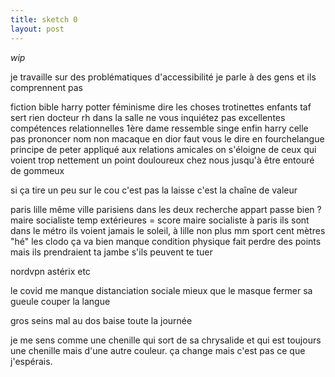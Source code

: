 ```yaml
---
title: sketch 0
layout: post
---
```


*wip*

je travaille sur des problématiques d'accessibilité 
je parle à des gens et ils comprennent pas

fiction bible harry potter féminisme
dire les choses
trotinettes enfants
taf sert rien docteur rh dans la salle ne vous inquiétez pas excellentes compétences relationnelles
1ère dame ressemble singe enfin harry celle pas prononcer nom non macaque en dior
faut vous le dire en fourchelangue
principe de peter appliqué aux relations amicales
on s'éloigne de ceux qui voient trop nettement un point douloureux chez nous
jusqu'à être entouré de gommeux

si ça tire un peu sur le cou c'est pas la laisse c'est la chaîne de valeur

paris lille même ville parisiens dans les deux
recherche appart passe bien ?
maire socialiste temp extérieures = score maire socialiste
à paris ils sont dans le métro ils voient jamais le soleil, à lille non plus
mm sport cent mètres "hé" les clodo ça va bien
manque condition physique fait perdre des points
mais ils prendraient ta jambe s'ils peuvent te tuer

nordvpn astérix etc

le covid me manque
distanciation sociale
mieux que le masque fermer sa gueule
couper la langue

gros seins mal au dos baise toute la journée

je me sens comme une chenille qui sort de sa chrysalide et qui est toujours une chenille mais d'une autre couleur. ça change mais c'est pas ce que j'espérais.
